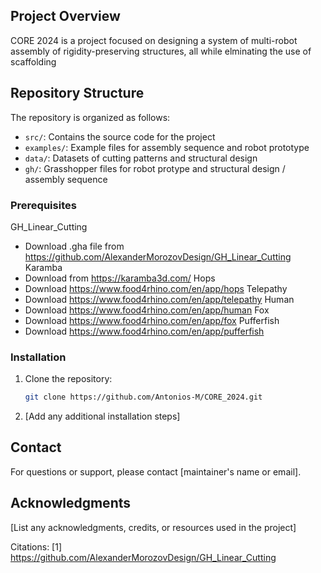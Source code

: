 ## Project Overview

CORE 2024 is a project focused on designing a system of multi-robot assembly of rigidity-preserving structures, all while elminating the use of scaffolding

## Repository Structure

The repository is organized as follows:

- `src/`: Contains the source code for the project
- `examples/`: Example files for assembly sequence and robot prototype
- `data/`: Datasets of cutting patterns and structural design
- `gh/`: Grasshopper files for robot protype and structural design / assembly sequence

### Prerequisites
GH_Linear_Cutting
- Download .gha file from https://github.com/AlexanderMorozovDesign/GH_Linear_Cutting
Karamba
- Download from https://karamba3d.com/
Hops
- Download https://www.food4rhino.com/en/app/hops
Telepathy
- Download https://www.food4rhino.com/en/app/telepathy
Human
- Download https://www.food4rhino.com/en/app/human
Fox
- Download https://www.food4rhino.com/en/app/fox
Pufferfish
- Download https://www.food4rhino.com/en/app/pufferfish

### Installation

1. Clone the repository:
   ```bash
   git clone https://github.com/Antonios-M/CORE_2024.git
   ```

2. [Add any additional installation steps]


## Contact

For questions or support, please contact [maintainer's name or email].

## Acknowledgments

[List any acknowledgments, credits, or resources used in the project]

Citations:
[1] https://github.com/AlexanderMorozovDesign/GH_Linear_Cutting
